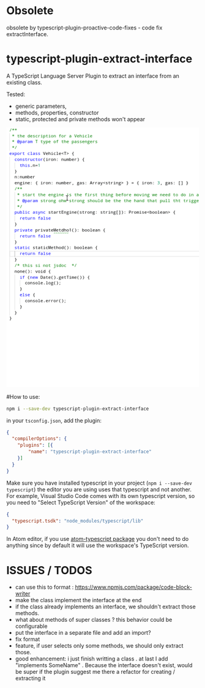 # Obsolete

obsolete by typescript-plugin-proactive-code-fixes - code fix extractInterface. 





# typescript-plugin-extract-interface


A TypeScript Language Server Plugin to extract an interface from an existing class. 

Tested: 
 
 * generic parameters, 
 * methods, properties, constructor
 * static, protected and private methods won't appear

 
![extract interface screen cast WIP](doc-assets/extract-interface.gif)

#How to use: 

```sh
npm i --save-dev typescript-plugin-extract-interface
```

in your `tsconfig.json`, add the plugin: 

```json
{
  "compilerOptions": {
    "plugins": [{
        "name": "typescript-plugin-extract-interface"
    }]
  }
}
```


Make sure you have installed typescript in your project (`npm i --save-dev typescript`) the editor you are using uses that typescript and not another. For example, Visual Studio Code comes with its own typescript version, so you need to "Select TypeScript Version" of the workspace: 
```json
{
  "typescript.tsdk": "node_modules/typescript/lib"
}
```

In Atom editor, if you use [atom-typescript package](https://atom.io/packages/atom-typescript) you don't need to do anything since by default it will use the workspace's TypeScript version.

# ISSUES / TODOS

 * can use this to format : https://www.npmjs.com/package/code-block-writer
 * make the class implement the interface at the end
 * if the class already implements an interface, we shouldn't extract those methods. 
 * what about methods of super classes ? this behavior could be configurable
 * put the interface in a separate file and add an import?
 * fix format
 * feature, if user selects only some methods, we should only extract those. 
 * good enhancement: i just finish writting a class . at last I add "implements SomeName" . Because the interface doesn't exist, would be super if the plugin suggest me there a refactor for creating / extracting it